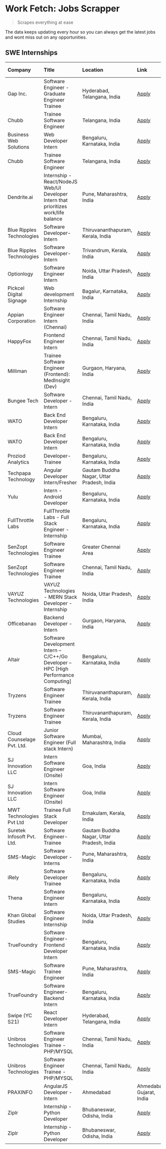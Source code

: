 # Work Fetch: Jobs Scrapper
> Scrapes everything at ease

The data keeps updating every hour so you can always get the latest jobs and wont miss out on any opportunities.

## SWE Internships
<!--START_SECTION:workfetch-->
| Company                    | Title                                                                                | Location                                  | Link                                                                                                                                                                                                                                                                                                                 | Date Posted   |
|:---------------------------|:-------------------------------------------------------------------------------------|:------------------------------------------|:---------------------------------------------------------------------------------------------------------------------------------------------------------------------------------------------------------------------------------------------------------------------------------------------------------------------|:--------------|
| Gap Inc.                   | Software Engineer - Graduate Engineer Trainee                                        | Hyderabad, Telangana, India               | [Apply](https://in.linkedin.com/jobs/view/software-engineer-graduate-engineer-trainee-at-gap-inc-3853818960?position=19&pageNum=0&refId=w06svas0e%2FkGOAqsQ48VOg%3D%3D&trackingId=RE9Yc3Ln1DbSJEEI5K%2Bj%2Bg%3D%3D&trk=public_jobs_jserp-result_search-card)                                                         | 2024-03-12    |
| Chubb                      | Trainee Software Engineer                                                            | Telangana, India                          | [Apply](https://in.linkedin.com/jobs/view/trainee-software-engineer-at-chubb-3854123218?position=34&pageNum=0&refId=w06svas0e%2FkGOAqsQ48VOg%3D%3D&trackingId=%2BddMclfihL42hVMm0mk%2Fkw%3D%3D&trk=public_jobs_jserp-result_search-card)                                                                             | 2024-03-12    |
| Business Web Solutions     | Web Developer Intern                                                                 | Bengaluru, Karnataka, India               | [Apply](https://in.linkedin.com/jobs/view/web-developer-intern-at-business-web-solutions-3853822543?position=43&pageNum=0&refId=w06svas0e%2FkGOAqsQ48VOg%3D%3D&trackingId=lZl0%2Bc86LGkd9BidmypT1A%3D%3D&trk=public_jobs_jserp-result_search-card)                                                                   | 2024-03-12    |
| Chubb                      | Trainee Software Engineer                                                            | Telangana, India                          | [Apply](https://in.linkedin.com/jobs/view/trainee-software-engineer-at-chubb-3854123218?position=9&pageNum=2&refId=6WbFtYFZ3slR5wJ1yO3xjA%3D%3D&trackingId=jLc%2Bki5mBmx1ZhBWMojkcA%3D%3D&trk=public_jobs_jserp-result_search-card)                                                                                  | 2024-03-12    |
| Dendrite.ai                | Internship - React/NodeJS Web/UI Developer Intern that prioritizes work/life balance | Pune, Maharashtra, India                  | [Apply](https://in.linkedin.com/jobs/view/internship-react-nodejs-web-ui-developer-intern-that-prioritizes-work-life-balance-at-dendrite-ai-3853583200?position=1&pageNum=7&refId=aDOmykIXOlWBdc%2BhlyEvSQ%3D%3D&trackingId=uxrb5nrfxEdRpWVLC3rtlg%3D%3D&trk=public_jobs_jserp-result_search-card)                   | 2024-03-12    |
| Blue Ripples Technologies  | Software Developer- Intern                                                           | Thiruvananthapuram, Kerala, India         | [Apply](https://in.linkedin.com/jobs/view/software-developer-intern-at-blue-ripples-technologies-3850505983?position=16&pageNum=0&refId=w06svas0e%2FkGOAqsQ48VOg%3D%3D&trackingId=TRKC0GK05ZRIvnIAgiYpaA%3D%3D&trk=public_jobs_jserp-result_search-card)                                                             | 2024-03-09    |
| Blue Ripples Technologies  | Software Developer- Intern                                                           | Trivandrum, Kerala, India                 | [Apply](https://in.linkedin.com/jobs/view/software-developer-intern-at-blue-ripples-technologies-3850694934?position=15&pageNum=0&refId=w06svas0e%2FkGOAqsQ48VOg%3D%3D&trackingId=3BOxFaYmDOw9sWHZ59D4yg%3D%3D&trk=public_jobs_jserp-result_search-card)                                                             | 2024-03-08    |
| Optionlogy                 | Software Engineer Intern                                                             | Noida, Uttar Pradesh, India               | [Apply](https://in.linkedin.com/jobs/view/software-engineer-intern-at-optionlogy-3845429997?position=5&pageNum=7&refId=aDOmykIXOlWBdc%2BhlyEvSQ%3D%3D&trackingId=zi%2Bw8QeQarcY9MCOicrCqA%3D%3D&trk=public_jobs_jserp-result_search-card)                                                                            | 2024-03-08    |
| Pickcel Digital Signage    | Web development Internship                                                           | Bagalur, Karnataka, India                 | [Apply](https://in.linkedin.com/jobs/view/web-development-internship-at-pickcel-digital-signage-3849506118?position=7&pageNum=7&refId=aDOmykIXOlWBdc%2BhlyEvSQ%3D%3D&trackingId=5OlzGx3HOX%2BKR7VBeOteNw%3D%3D&trk=public_jobs_jserp-result_search-card)                                                             | 2024-03-08    |
| Appian Corporation         | Software Engineer Intern (Chennai)                                                   | Chennai, Tamil Nadu, India                | [Apply](https://in.linkedin.com/jobs/view/software-engineer-intern-chennai-at-appian-corporation-3848335036?position=6&pageNum=0&refId=w06svas0e%2FkGOAqsQ48VOg%3D%3D&trackingId=I%2FoVUudanppxQGsBauXuBA%3D%3D&trk=public_jobs_jserp-result_search-card)                                                            | 2024-03-07    |
| HappyFox                   | Frontend Engineer Intern                                                             | Chennai, Tamil Nadu, India                | [Apply](https://in.linkedin.com/jobs/view/frontend-engineer-intern-at-happyfox-3848357951?position=36&pageNum=0&refId=w06svas0e%2FkGOAqsQ48VOg%3D%3D&trackingId=OD%2F34w497rII7gLCs9xNMg%3D%3D&trk=public_jobs_jserp-result_search-card)                                                                             | 2024-03-07    |
| Milliman                   | Trainee Software Engineer (Frontend): MedInsight (Dev)                               | Gurgaon, Haryana, India                   | [Apply](https://in.linkedin.com/jobs/view/trainee-software-engineer-frontend-medinsight-dev-at-milliman-3792874280?position=4&pageNum=0&refId=w06svas0e%2FkGOAqsQ48VOg%3D%3D&trackingId=FmzG%2Fn4%2Fp2h9AwZu6Gof5g%3D%3D&trk=public_jobs_jserp-result_search-card)                                                   | 2024-03-01    |
| Bungee Tech                | Software Developer - Intern                                                          | Chennai, Tamil Nadu, India                | [Apply](https://in.linkedin.com/jobs/view/software-developer-intern-at-bungee-tech-3842220746?position=41&pageNum=0&refId=w06svas0e%2FkGOAqsQ48VOg%3D%3D&trackingId=l%2FKWS7ETrMxnldqalT4bfA%3D%3D&trk=public_jobs_jserp-result_search-card)                                                                         | 2024-02-28    |
| WATO                       | Back End Developer Intern                                                            | Bengaluru, Karnataka, India               | [Apply](https://in.linkedin.com/jobs/view/back-end-developer-intern-at-wato-3834852920?position=55&pageNum=0&refId=w06svas0e%2FkGOAqsQ48VOg%3D%3D&trackingId=MAtI4PKDgEu3HwAsV5NGzQ%3D%3D&trk=public_jobs_jserp-result_search-card)                                                                                  | 2024-02-26    |
| WATO                       | Back End Developer Intern                                                            | Bengaluru, Karnataka, India               | [Apply](https://in.linkedin.com/jobs/view/back-end-developer-intern-at-wato-3834852920?position=5&pageNum=5&refId=u%2BkhAn4%2FxG1q9DH6demh6A%3D%3D&trackingId=6twVYgJPRTg5j527IRJC9Q%3D%3D&trk=public_jobs_jserp-result_search-card)                                                                                 | 2024-02-26    |
| Proziod Analytics          | Developer-Trainee                                                                    | Bengaluru, Karnataka, India               | [Apply](https://in.linkedin.com/jobs/view/developer-trainee-at-proziod-analytics-3849084992?position=9&pageNum=7&refId=aDOmykIXOlWBdc%2BhlyEvSQ%3D%3D&trackingId=UgmKaxPBCz0XukzeQT1EdA%3D%3D&trk=public_jobs_jserp-result_search-card)                                                                              | 2024-02-23    |
| Techpapa Technology        | Angular Developer Intern/Fresher                                                     | Gautam Buddha Nagar, Uttar Pradesh, India | [Apply](https://in.linkedin.com/jobs/view/angular-developer-intern-fresher-at-techpapa-technology-3834305862?position=47&pageNum=0&refId=w06svas0e%2FkGOAqsQ48VOg%3D%3D&trackingId=zBzAVVwYcbxqy4PNsZhdDQ%3D%3D&trk=public_jobs_jserp-result_search-card)                                                            | 2024-02-20    |
| Yulu                       | Intern - Android Developer                                                           | Bengaluru, Karnataka, India               | [Apply](https://in.linkedin.com/jobs/view/intern-android-developer-at-yulu-3834459982?position=39&pageNum=0&refId=w06svas0e%2FkGOAqsQ48VOg%3D%3D&trackingId=SQqMAdcbuLwvz1D%2BX%2FU9ag%3D%3D&trk=public_jobs_jserp-result_search-card)                                                                               | 2024-02-19    |
| FullThrottle Labs          | FullThrottle Labs - Full Stack Engineer - Internship                                 | Bengaluru, Karnataka, India               | [Apply](https://in.linkedin.com/jobs/view/fullthrottle-labs-full-stack-engineer-internship-at-fullthrottle-labs-3829636016?position=44&pageNum=0&refId=w06svas0e%2FkGOAqsQ48VOg%3D%3D&trackingId=mpzZwEazYK8WPwxsBn5zKA%3D%3D&trk=public_jobs_jserp-result_search-card)                                              | 2024-02-17    |
| SenZopt Technologies       | Software Engineer Trainee                                                            | Greater Chennai Area                      | [Apply](https://in.linkedin.com/jobs/view/software-engineer-trainee-at-senzopt-technologies-3827688781?position=24&pageNum=0&refId=w06svas0e%2FkGOAqsQ48VOg%3D%3D&trackingId=aZMzoalEwNYGaWc2lypKyQ%3D%3D&trk=public_jobs_jserp-result_search-card)                                                                  | 2024-02-12    |
| SenZopt Technologies       | Software Engineer Trainee                                                            | Chennai, Tamil Nadu, India                | [Apply](https://in.linkedin.com/jobs/view/software-engineer-trainee-at-senzopt-technologies-3827686880?position=37&pageNum=0&refId=w06svas0e%2FkGOAqsQ48VOg%3D%3D&trackingId=bhv%2BN4rYFBGE0KZ8PbaabA%3D%3D&trk=public_jobs_jserp-result_search-card)                                                                | 2024-02-12    |
| VAYUZ Technologies         | VAYUZ Technologies - MERN Stack Developer - Internship                               | Noida, Uttar Pradesh, India               | [Apply](https://in.linkedin.com/jobs/view/vayuz-technologies-mern-stack-developer-internship-at-vayuz-technologies-3822619356?position=49&pageNum=0&refId=w06svas0e%2FkGOAqsQ48VOg%3D%3D&trackingId=vxm0oVFTx3SRSrTDvuo9Pg%3D%3D&trk=public_jobs_jserp-result_search-card)                                           | 2024-02-10    |
| Officebanao                | Backend Developer - Intern                                                           | Gurgaon, Haryana, India                   | [Apply](https://in.linkedin.com/jobs/view/backend-developer-intern-at-officebanao-3814263731?position=20&pageNum=0&refId=w06svas0e%2FkGOAqsQ48VOg%3D%3D&trackingId=hDGOfLw4%2FywY1a3PzlP1vw%3D%3D&trk=public_jobs_jserp-result_search-card)                                                                          | 2024-01-31    |
| Altair                     | Software Development Intern – C/C++/Go Developer – HPC [High Performance Computing]  | Bengaluru, Karnataka, India               | [Apply](https://in.linkedin.com/jobs/view/software-development-intern-%E2%80%93-c-c%2B%2B-go-developer-%E2%80%93-hpc-high-performance-computing-at-altair-3809167074?position=6&pageNum=7&refId=aDOmykIXOlWBdc%2BhlyEvSQ%3D%3D&trackingId=I0DcaJ%2FmL7qv5%2Frerz7w2A%3D%3D&trk=public_jobs_jserp-result_search-card) | 2024-01-19    |
| Tryzens                    | Software Engineer Trainee                                                            | Thiruvananthapuram, Kerala, India         | [Apply](https://in.linkedin.com/jobs/view/software-engineer-trainee-at-tryzens-3809363491?position=27&pageNum=0&refId=w06svas0e%2FkGOAqsQ48VOg%3D%3D&trackingId=DjUw8wRu4MedUFl6uGAsZw%3D%3D&trk=public_jobs_jserp-result_search-card)                                                                               | 2024-01-18    |
| Tryzens                    | Software Engineer Trainee                                                            | Thiruvananthapuram, Kerala, India         | [Apply](https://in.linkedin.com/jobs/view/software-engineer-trainee-at-tryzens-3809363491?position=2&pageNum=2&refId=6WbFtYFZ3slR5wJ1yO3xjA%3D%3D&trackingId=igphYJ9AsSpf0kfnrXTk%2Fw%3D%3D&trk=public_jobs_jserp-result_search-card)                                                                                | 2024-01-18    |
| Cloud Counselage Pvt. Ltd. | Junior Software Engineer (Full stack Intern)                                         | Mumbai, Maharashtra, India                | [Apply](https://in.linkedin.com/jobs/view/junior-software-engineer-full-stack-intern-at-cloud-counselage-pvt-ltd-3803132814?position=21&pageNum=0&refId=w06svas0e%2FkGOAqsQ48VOg%3D%3D&trackingId=pHdj6vvcgyTDQt064Td7ow%3D%3D&trk=public_jobs_jserp-result_search-card)                                             | 2024-01-11    |
| SJ Innovation LLC          | Intern Software Engineer (Onsite)                                                    | Goa, India                                | [Apply](https://in.linkedin.com/jobs/view/intern-software-engineer-onsite-at-sj-innovation-llc-3799959011?position=31&pageNum=0&refId=w06svas0e%2FkGOAqsQ48VOg%3D%3D&trackingId=06oarmy6fpXvIRoFJdz9VA%3D%3D&trk=public_jobs_jserp-result_search-card)                                                               | 2024-01-11    |
| SJ Innovation LLC          | Intern Software Engineer (Onsite)                                                    | Goa, India                                | [Apply](https://in.linkedin.com/jobs/view/intern-software-engineer-onsite-at-sj-innovation-llc-3799959011?position=6&pageNum=2&refId=6WbFtYFZ3slR5wJ1yO3xjA%3D%3D&trackingId=bvNSP3wfodY3FUYgmLok%2Fw%3D%3D&trk=public_jobs_jserp-result_search-card)                                                                | 2024-01-11    |
| MWT Technologies Pvt Ltd   | Trainee Full Stack Developer                                                         | Ernakulam, Kerala, India                  | [Apply](https://in.linkedin.com/jobs/view/trainee-full-stack-developer-at-mwt-technologies-pvt-ltd-3800921715?position=5&pageNum=0&refId=w06svas0e%2FkGOAqsQ48VOg%3D%3D&trackingId=TJfnTEcawEV%2FCvfB4ZQiBQ%3D%3D&trk=public_jobs_jserp-result_search-card)                                                          | 2024-01-09    |
| Suretek Infosoft Pvt. Ltd. | Software Engineer-Trainee                                                            | Gautam Buddha Nagar, Uttar Pradesh, India | [Apply](https://in.linkedin.com/jobs/view/software-engineer-trainee-at-suretek-infosoft-pvt-ltd-3800934643?position=14&pageNum=0&refId=w06svas0e%2FkGOAqsQ48VOg%3D%3D&trackingId=5v2lNnpq4RzJ45E1zxHr4A%3D%3D&trk=public_jobs_jserp-result_search-card)                                                              | 2024-01-09    |
| SMS-Magic                  | Software Developer -Interns                                                          | Pune, Maharashtra, India                  | [Apply](https://in.linkedin.com/jobs/view/software-developer-interns-at-sms-magic-3799485343?position=25&pageNum=0&refId=w06svas0e%2FkGOAqsQ48VOg%3D%3D&trackingId=SlG6Q8N%2Btn45yxL2XVQyJg%3D%3D&trk=public_jobs_jserp-result_search-card)                                                                          | 2024-01-05    |
| iRely                      | Software Developer Trainee                                                           | Bengaluru, Karnataka, India               | [Apply](https://in.linkedin.com/jobs/view/software-developer-trainee-at-irely-3801577534?position=10&pageNum=0&refId=w06svas0e%2FkGOAqsQ48VOg%3D%3D&trackingId=Cenrjgy1zRNi0dKhnWPEeg%3D%3D&trk=public_jobs_jserp-result_search-card)                                                                                | 2023-12-22    |
| Thena                      | Software Engineer Intern                                                             | Bengaluru, Karnataka, India               | [Apply](https://in.linkedin.com/jobs/view/software-engineer-intern-at-thena-3778731751?position=12&pageNum=0&refId=w06svas0e%2FkGOAqsQ48VOg%3D%3D&trackingId=htMEuGnk8VNB%2Biv5Hs8zHg%3D%3D&trk=public_jobs_jserp-result_search-card)                                                                                | 2023-12-05    |
| Khan Global Studies        | Software Engineer Internship                                                         | Noida, Uttar Pradesh, India               | [Apply](https://in.linkedin.com/jobs/view/software-engineer-internship-at-khan-global-studies-3766942197?position=42&pageNum=0&refId=w06svas0e%2FkGOAqsQ48VOg%3D%3D&trackingId=JY1GGWLFj%2FTvugr4CBtvZQ%3D%3D&trk=public_jobs_jserp-result_search-card)                                                              | 2023-11-27    |
| TrueFoundry                | Software Engineer- Frontend Developer Intern                                         | Bengaluru, Karnataka, India               | [Apply](https://in.linkedin.com/jobs/view/software-engineer-frontend-developer-intern-at-truefoundry-3790095058?position=11&pageNum=0&refId=w06svas0e%2FkGOAqsQ48VOg%3D%3D&trackingId=ATguY%2Bdlf5sT0UnN9epZ2g%3D%3D&trk=public_jobs_jserp-result_search-card)                                                       | 2023-11-24    |
| SMS-Magic                  | Software Trainee Engineer                                                            | Pune, Maharashtra, India                  | [Apply](https://in.linkedin.com/jobs/view/software-trainee-engineer-at-sms-magic-3761409781?position=22&pageNum=0&refId=w06svas0e%2FkGOAqsQ48VOg%3D%3D&trackingId=Di%2BQgTKvsZlNBo7Gg94ypg%3D%3D&trk=public_jobs_jserp-result_search-card)                                                                           | 2023-11-16    |
| TrueFoundry                | Software Engineer-Backend Intern                                                     | Bengaluru, Karnataka, India               | [Apply](https://in.linkedin.com/jobs/view/software-engineer-backend-intern-at-truefoundry-3779508170?position=23&pageNum=0&refId=w06svas0e%2FkGOAqsQ48VOg%3D%3D&trackingId=koVDo01rqLqFBOPq%2B%2FcPaA%3D%3D&trk=public_jobs_jserp-result_search-card)                                                                | 2023-11-10    |
| Swipe (YC S21)             | React Developer Intern                                                               | Hyderabad, Telangana, India               | [Apply](https://in.linkedin.com/jobs/view/react-developer-intern-at-swipe-yc-s21-3737600089?position=13&pageNum=0&refId=w06svas0e%2FkGOAqsQ48VOg%3D%3D&trackingId=y50WhnuqS6746OA6k7ofag%3D%3D&trk=public_jobs_jserp-result_search-card)                                                                             | 2023-10-13    |
| Unibros Technologies       | Software Engineer Trainee - PHP/MYSQL                                                | Chennai, Tamil Nadu, India                | [Apply](https://in.linkedin.com/jobs/view/software-engineer-trainee-php-mysql-at-unibros-technologies-3656599241?position=26&pageNum=0&refId=w06svas0e%2FkGOAqsQ48VOg%3D%3D&trackingId=YTkDs2dICbnb5AVKZrUvZQ%3D%3D&trk=public_jobs_jserp-result_search-card)                                                        | 2023-06-12    |
| Unibros Technologies       | Software Engineer Trainee - PHP/MYSQL                                                | Chennai, Tamil Nadu, India                | [Apply](https://in.linkedin.com/jobs/view/software-engineer-trainee-php-mysql-at-unibros-technologies-3656599241?position=1&pageNum=2&refId=6WbFtYFZ3slR5wJ1yO3xjA%3D%3D&trackingId=BCu1J7IpvQPryxh34le5ag%3D%3D&trk=public_jobs_jserp-result_search-card)                                                           | 2023-06-12    |
| PRAXINFO                   | AngularJS Developer - Intern | Ahmedabad                                             | Ahmedabad, Gujarat, India                 | [Apply](https://in.linkedin.com/jobs/view/angularjs-developer-intern-ahmedabad-at-praxinfo-3656594961?position=10&pageNum=7&refId=aDOmykIXOlWBdc%2BhlyEvSQ%3D%3D&trackingId=URnewTjc8efDh4BsPpjGmQ%3D%3D&trk=public_jobs_jserp-result_search-card)                                                                   | 2023-06-12    |
| Ziplr                      | Internship - Python Developer                                                        | Bhubaneswar, Odisha, India                | [Apply](https://in.linkedin.com/jobs/view/internship-python-developer-at-ziplr-3645677592?position=54&pageNum=0&refId=w06svas0e%2FkGOAqsQ48VOg%3D%3D&trackingId=ktbOD0gylciJfW%2FREKu1bg%3D%3D&trk=public_jobs_jserp-result_search-card)                                                                             | 2023-06-02    |
| Ziplr                      | Internship - Python Developer                                                        | Bhubaneswar, Odisha, India                | [Apply](https://in.linkedin.com/jobs/view/internship-python-developer-at-ziplr-3645677592?position=4&pageNum=5&refId=u%2BkhAn4%2FxG1q9DH6demh6A%3D%3D&trackingId=BRUHCZrdJWTh9MORlOha5Q%3D%3D&trk=public_jobs_jserp-result_search-card)                                                                              | 2023-06-02    |
<!--END_SECTION:workfetch-->
